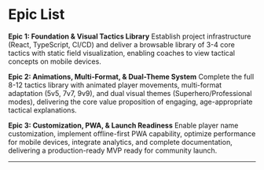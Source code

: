 # Epic List

**Epic 1: Foundation & Visual Tactics Library**
Establish project infrastructure (React, TypeScript, CI/CD) and deliver a browsable library of 3-4 core tactics with static field visualization, enabling coaches to view tactical concepts on mobile devices.

**Epic 2: Animations, Multi-Format, & Dual-Theme System**
Complete the full 8-12 tactics library with animated player movements, multi-format adaptation (5v5, 7v7, 9v9), and dual visual themes (Superhero/Professional modes), delivering the core value proposition of engaging, age-appropriate tactical explanations.

**Epic 3: Customization, PWA, & Launch Readiness**
Enable player name customization, implement offline-first PWA capability, optimize performance for mobile devices, integrate analytics, and complete documentation, delivering a production-ready MVP ready for community launch.

---
